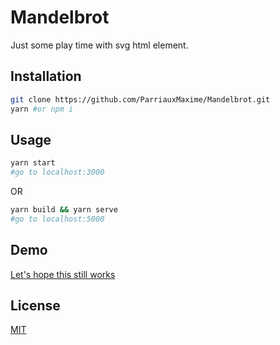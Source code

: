 # Mandelbrot

Just some play time with svg html element.

## Installation

```bash
git clone https://github.com/ParriauxMaxime/Mandelbrot.git
yarn #or npm i
```

## Usage

```bash
yarn start
#go to localhost:3000
```

OR

```bash
yarn build && yarn serve
#go to localhost:5000
```

## Demo
[Let's hope this still works](https://clever-booth-3ce0b2.netlify.app/)


## License
[MIT](https://choosealicense.com/licenses/mit/)